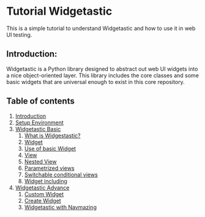 # Tutorial Widgetastic
This is a simple tutorial to understand Widgetastic and how to use it in web UI testing.

## Introduction:
Widgetastic is a Python library designed to abstract out web UI widgets into a nice object-oriented layer. This library includes the core classes and some basic widgets that are universal enough to exist in this core repository.

## Table of contents
1. [Introduction](./docs/introduction.md)
2. [Setup Environment](./docs/setup.md)
3. [Widgetastic Basic](./docs/basic.md)
    1. [What is Widgestastic?]()
    2. [Widget]()
    3. [Use of basic Widget]()
    4. [View]()
    5. [Nested View]()
    6. [Parametrized views]()
    7. [Switchable conditional views]()
    8. [Widget including]()
4. [Widgetastic Advance](./docs/advance.md)
    1. [Custom Widget]()
    2. [Create Widget]()
    3. [Widgetastic with Navmazing]()
